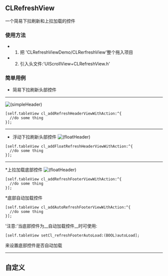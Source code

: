 ## CLRefreshView
一个简易下拉刷新和上拉加载的控件

### 使用方法
* 1. 把 'CLRefreshViewDemo/CLRerfreshView'整个拖入项目
* 2. 引入头文件:'UIScrollView+CLRefreshView.h'

### 简单用例
* 简易下拉刷新头部控件
***
![(simpleHeader)](https://github.com/unknownBug/CLRefreshView/blob/master/Screenshots/simpleHeader.gif "简易下拉刷新头部控件")
```objc
[self.tableView cl_addRefreshHeaderViewWithAction:^{
  //do some thing
}];
```
***
* 浮动下拉刷新头部控件
![(floatHeader)](https://github.com/unknownBug/CLRefreshView/blob/master/Screenshots/floatHeader.gif "浮动下拉刷新头部控件")
```objc
[self.tableView cl_addFloatRefreshHeaderViewWithAction:^{
  //do some thing
}];
```
***
*上拉加载底部控件
![(floatHeader)](https://github.com/unknownBug/CLRefreshView/blob/master/Screenshots/simpleFooter.gif "上拉加载底部控件")
```objc
[self.tableView cl_addRefreshFooterViewWithAction:^{
  //do some thing
}];
```

*底部自动加载控件
```objc
[self.tableView cl_addAutoRefreshFooterViewWithAction:^{
  //do some thing
}];
```
'注意:'当底部控件为__自动加载控件__时可使用:
```objc
[self.tableView setCl_refreshFooterAutoLoad:(BOOL)autoLoad];
```
来设置底部控件是否自动加载
***


## 自定义




